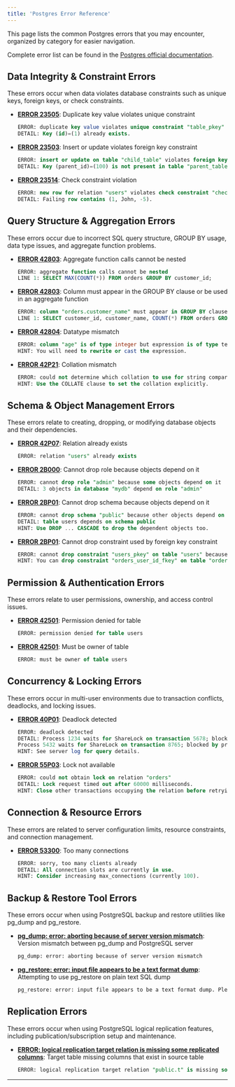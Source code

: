 ```yaml
---
title: 'Postgres Error Reference'
---
```


This page lists the common Postgres errors that you may encounter, organized by category for easier navigation.

Complete error list can be found in the [Postgres official documentation](https://www.postgresql.org/docs/current/errcodes-appendix.html).

## Data Integrity & Constraint Errors

These errors occur when data violates database constraints such as unique keys, foreign keys, or check constraints.

- [**ERROR 23505**](/reference/postgres/error/23505-duplicate-key-value): Duplicate key value violates unique constraint

  ```sql
  ERROR: duplicate key value violates unique constraint "table_pkey"
  DETAIL: Key (id)=(1) already exists.
  ```

- [**ERROR 23503**](/reference/postgres/error/23503-foreign-key-violation): Insert or update violates foreign key constraint

  ```sql
  ERROR: insert or update on table "child_table" violates foreign key constraint "fk_constraint_name"
  DETAIL: Key (parent_id)=(100) is not present in table "parent_table".
  ```

- [**ERROR 23514**](/reference/postgres/error/23514-check-constraint-violation): Check constraint violation

  ```sql
  ERROR: new row for relation "users" violates check constraint "check_age_positive"
  DETAIL: Failing row contains (1, John, -5).
  ```

## Query Structure & Aggregation Errors

These errors occur due to incorrect SQL query structure, GROUP BY usage, data type issues, and aggregate function problems.

- [**ERROR 42803**](/reference/postgres/error/42803-aggregate-function-calls-cannot-be-nested): Aggregate function calls cannot be nested

  ```sql
  ERROR: aggregate function calls cannot be nested
  LINE 1: SELECT MAX(COUNT(*)) FROM orders GROUP BY customer_id;
  ```

- [**ERROR 42803**](/reference/postgres/error/42803-column-must-appear-in-group-by-clause): Column must appear in the GROUP BY clause or be used in an aggregate function

  ```sql
  ERROR: column "orders.customer_name" must appear in GROUP BY clause or be used in an aggregate function
  LINE 1: SELECT customer_id, customer_name, COUNT(*) FROM orders GROUP BY customer_id;
  ```

- [**ERROR 42804**](/reference/postgres/error/42804-datatype-mismatch): Datatype mismatch

  ```sql
  ERROR: column "age" is of type integer but expression is of type text
  HINT: You will need to rewrite or cast the expression.
  ```

- [**ERROR 42P21**](/reference/postgres/error/42p21-collation-mismatch): Collation mismatch

  ```sql
  ERROR: could not determine which collation to use for string comparison
  HINT: Use the COLLATE clause to set the collation explicitly.
  ```

## Schema & Object Management Errors

These errors relate to creating, dropping, or modifying database objects and their dependencies.

- [**ERROR 42P07**](/reference/postgres/error/42p07-relation-already-exists-postgres): Relation already exists

  ```sql
  ERROR: relation "users" already exists
  ```

- [**ERROR 2B000**](/reference/postgres/error/2b000-dependent-privilege-descriptors): Cannot drop role because objects depend on it

  ```sql
  ERROR: cannot drop role "admin" because some objects depend on it
  DETAIL: 3 objects in database "mydb" depend on role "admin"
  ```

- [**ERROR 2BP01**](/reference/postgres/error/2bp01-dependent-objects-still-exist): Cannot drop schema because objects depend on it

  ```sql
  ERROR: cannot drop schema "public" because other objects depend on it
  DETAIL: table users depends on schema public
  HINT: Use DROP ... CASCADE to drop the dependent objects too.
  ```

- [**ERROR 2BP01**](/reference/postgres/error/2bp01-cannot-drop-constraint-used-by-foreign-key-constraint-postgres): Cannot drop constraint used by foreign key constraint

  ```sql
  ERROR: cannot drop constraint "users_pkey" on table "users" because constraint "orders_user_id_fkey" on table "orders" requires it
  HINT: You can drop constraint "orders_user_id_fkey" on table "orders" instead.
  ```

## Permission & Authentication Errors

These errors relate to user permissions, ownership, and access control issues.

- [**ERROR 42501**](/reference/postgres/error/42501-permission-denied-for-table-postgres): Permission denied for table

  ```sql
  ERROR: permission denied for table users
  ```

- [**ERROR 42501**](/reference/postgres/error/42501-must-be-owner-of-table-postgres): Must be owner of table

  ```sql
  ERROR: must be owner of table users
  ```

## Concurrency & Locking Errors

These errors occur in multi-user environments due to transaction conflicts, deadlocks, and locking issues.

- [**ERROR 40P01**](/reference/postgres/error/40p01-deadlock-detected): Deadlock detected

  ```sql
  ERROR: deadlock detected
  DETAIL: Process 1234 waits for ShareLock on transaction 5678; blocked by process 5432.
  Process 5432 waits for ShareLock on transaction 8765; blocked by process 1234.
  HINT: See server log for query details.
  ```

- [**ERROR 55P03**](/reference/postgres/error/55p03-lock-not-available): Lock not available

  ```sql
  ERROR: could not obtain lock on relation "orders"
  DETAIL: Lock request timed out after 60000 milliseconds.
  HINT: Close other transactions occupying the relation before retrying.
  ```

## Connection & Resource Errors

These errors are related to server configuration limits, resource constraints, and connection management.

- [**ERROR 53300**](/reference/postgres/error/53300-too-many-connections): Too many connections

  ```sql
  ERROR: sorry, too many clients already
  DETAIL: All connection slots are currently in use.
  HINT: Consider increasing max_connections (currently 100).
  ```

## Backup & Restore Tool Errors

These errors occur when using PostgreSQL backup and restore utilities like pg_dump and pg_restore.

- [**pg_dump: error: aborting because of server version mismatch**](/reference/postgres/error/pgdump-aborting-because-of-server-version-mismatch): Version mismatch between pg_dump and PostgreSQL server

  ```bash
  pg_dump: error: aborting because of server version mismatch
  ```

- [**pg_restore: error: input file appears to be a text format dump**](/reference/postgres/error/pgrestore-input-file-appears-to-be-a-text-format-dump): Attempting to use pg_restore on plain text SQL dump

  ```bash
  pg_restore: error: input file appears to be a text format dump. Please use psql.
  ```

## Replication Errors

These errors occur when using PostgreSQL logical replication features, including publication/subscription setup and maintenance.

- [**ERROR: logical replication target relation is missing some replicated columns**](/reference/postgres/error/logical-replication-target-relation-missing-replicated-columns): Target table missing columns that exist in source table

  ```sql
  ERROR: logical replication target relation "public.t" is missing some replicated columns
  ```

---
